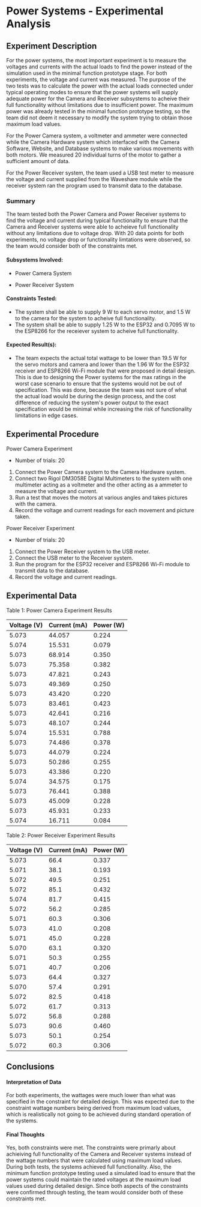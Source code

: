 # Power Systems - Experimental Analysis
## Experiment Description

For the power systems, the most important experiment is to measure the voltages and currents with the actual loads 
to find the power instead of the simulation used in the minimal function prototype stage. For both experiments, the voltage and current
was measured. The purpose of the two tests was to calculate the power with the actual loads connected under typical operating modes 
to ensure that the power systems will supply adequate power for the Camera and Receiver subsystems to acheive their full functionality
without limitations due to insufficient power. The maximum power was already tested in the minimal function prototype testing, so the team did not deem it necessary to modify the system trying to obtain those maximum load values.


For the Power Camera system, a voltmeter and ammeter were connected while the Camera Hardware system which interfaced with the Camera Software,
Website, and Database systems to make various movements with both motors. We measured 20 individual turns of the motor to gather a
sufficient amount of data. 


For the Power Receiver system, the team used a USB test meter to measure the voltage and current supplied from the Waveshare module
while the receiver system ran the program used to transmit data to the database.


### Summary
<!-- Short summary of the experiment written after completing it -->
The team tested both the Power Camera and Power Receiver systems to find the voltage and current during typical functionality to ensure that the Camera and Receiver systems were able to acheieve full functionality without any limitations due to voltage drop. With 20 data points for both experiments, no voltage drop or functionality limtations were observed, so the team would consider both of the constraints met. 

#### Subsystems Involved:
- Power Camera System

- Power Receiver System

#### Constraints Tested:
- The system shall be able to supply 9 W to each servo motor, and 1.5 W to the camera for the system to acheive full functionality.
- The system shall be able to supply 1.25 W to the ESP32 and 0.7095 W to the ESP8266 for the receiever system to acheive full functionality.
 
#### Expected Result(s):
- The team expects the actual total wattage to be lower than 19.5 W for the servo motors and camera and lower than the 1.96 W for the ESP32 receiver and ESP8266 Wi-Fi module that were proposed in detail design. This is due to designing the Power systems for the max ratings in the worst case scenario to ensure that the systems would not be out of specification. This was done, because the team was not sure of what the actual load would be during the design process, and the cost difference of reducing the system's power output to the exact specification would be minimal while increasing the risk of functionality limitations in edge cases. 

## Experimental Procedure
<!-- Description of what you did ideally in steps -->
Power Camera Experiment

- Number of trials: 20

1. Connect the Power Camera system to the Camera Hardware system.
2. Connect two Rigol DM3058E Digital Multimeters to the system with one multimeter acting as a voltmeter and the other acting as a ammeter to measure the voltage and current.
3. Run a test that moves the motors at various angles and takes pictures with the camera.
4. Record the voltage and current readings for each movement and picture taken.

Power Receiver Experiment

- Number of trials: 20

1. Connect the Power Receiver system to the USB meter.
2. Connect the USB meter to the Receiver system.
3. Run the program for the ESP32 receiver and ESP8266 Wi-Fi module to transmit data to the database.
4. Record the voltage and current readings.

## Experimental Data
<!-- data tables or graph of the results (whichever is appropriate) -->
Table 1: Power Camera Experiment Results <br/>

| Voltage (V) | Current (mA) | Power (W) |
|---------|---------|-------|
|     5.073    |    44.057     |   0.224    |
|   5.074      |    15.531     |   0.079    |
|    5.073     |     68.914    |    0.350   |
|    5.073     |    75.358     |   0.382    |
|  5.073       |    47.821     |   0.243    |
|    5.073     |    49.369     |   0.250    |
|    5.073     |    43.420     |   0.220    |
|    5.073     |   83.461      |  0.423     |
|    5.073     |   42.641      |   0.216    |
|    5.073     |    48.107     |   0.244    |
|    5.074     |    15.531     |    0.788   |
|    5.073     |      74.486   |   0.378    |
|    5.073     |    44.079     |    0.224   |
|    5.073     |     50.286    |   0.255    |
|   5.073      |     43.386    |  0.220     |
|   5.074      |     34.575    |   0.175    |
|    5.073     |     76.441    |    0.388   |
|   5.073      |    45.009     |   0.228    |
|    5.073     |    45.931     |   0.233    |
|    5.074     |     16.711    |   0.084    |


Table 2: Power Receiver Experiment Results <br/>

| Voltage (V) | Current (mA)| Power (W)|
|---------|---------|-------|
|    5.073     |    66.4     |    0.337   |
|     5.071    |    38.1     |  0.193     |
|     5.072    |    49.5     |    0.251   |
|    5.072     |    85.1     |   0.432    |
|    5.074     |     81.7    |    0.415   |
|     5.072    |    56.2     |    0.285   |
|    5.071     |    60.3     |   0.306    |
|    5.073     |   41.0      |   0.208    |
|    5.071     |    45.0     |   0.228    |
|     5.070    |    63.1     |    0.320   |
|     5.071    |    50.3     |   0.255    |
|     5.071    |    40.7     |   0.206    |
|    5.073     |   64.4      |    0.327   |
|    5.070     |    57.4     |   0.291    |
|    5.072     |    82.5     |   0.418    |
|    5.072     |     61.7    |    0.313   |
|    5.072     |    56.8     |   0.288    |
|    5.073     |    90.6     |   0.460    |
|     5.073    |    50.1     |   0.254    |
|     5.072    |   60.3      |    0.306   |

## Conclusions
#### Interpretation of Data
<!-- explain what the results of the experiments mean and what conclusions you draw -->
For both experiments, the wattages were much lower than what was specified in the constraint for detailed design. This was expected due to the constraint wattage numbers being derived from maximum load values, which is realistically not going to be achieved during standard operation of the systems. 

#### Final Thoughts
<!-- Were constraints met? -->
Yes, both constraints were met. The constraints were primarly about achieiving full functionality of the Camera and Receiver systems instead of the wattage numbers that were calculated using maximum load values. During both tests, the systems achieved full functionality. Also, the minimum function prototype testing used a simulated load to ensure that the power systems could maintain the rated voltages at the maximum load values used during detailed design. Since both aspects of the constraints were confirmed through testing, the team would consider both of these constraints met.

